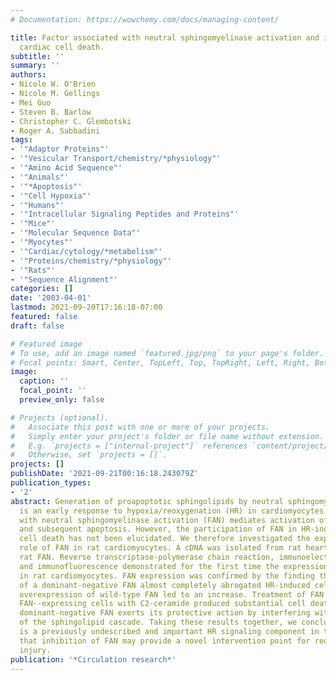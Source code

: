 ```yaml
---
# Documentation: https://wowchemy.com/docs/managing-content/

title: Factor associated with neutral sphingomyelinase activation and its role in
  cardiac cell death.
subtitle: ''
summary: ''
authors:
- Nicole W. O'Brien
- Nicole M. Gellings
- Mei Guo
- Steven B. Barlow
- Christopher C. Glembotski
- Roger A. Sabbadini
tags:
- '"Adaptor Proteins"'
- '"Vesicular Transport/chemistry/*physiology"'
- '"Amino Acid Sequence"'
- '"Animals"'
- '"*Apoptosis"'
- '"Cell Hypoxia"'
- '"Humans"'
- '"Intracellular Signaling Peptides and Proteins"'
- '"Mice"'
- '"Molecular Sequence Data"'
- '"Myocytes"'
- '"Cardiac/cytology/*metabolism"'
- '"Proteins/chemistry/*physiology"'
- '"Rats"'
- '"Sequence Alignment"'
categories: []
date: '2003-04-01'
lastmod: 2021-09-20T17:16:18-07:00
featured: false
draft: false

# Featured image
# To use, add an image named `featured.jpg/png` to your page's folder.
# Focal points: Smart, Center, TopLeft, Top, TopRight, Left, Right, BottomLeft, Bottom, BottomRight.
image:
  caption: ''
  focal_point: ''
  preview_only: false

# Projects (optional).
#   Associate this post with one or more of your projects.
#   Simply enter your project's folder or file name without extension.
#   E.g. `projects = ["internal-project"]` references `content/project/deep-learning/index.md`.
#   Otherwise, set `projects = []`.
projects: []
publishDate: '2021-09-21T00:16:18.243079Z'
publication_types:
- '2'
abstract: Generation of proapoptotic sphingolipids by neutral sphingomyelinase activation
  is an early response to hypoxia/reoxygenation (HR) in cardiomyocytes. Factor associated
  with neutral sphingomyelinase activation (FAN) mediates activation of sphingomyelinase
  and subsequent apoptosis. However, the participation of FAN in HR-induced cardiomyocyte
  cell death has not been elucidated. We therefore investigated the expression and
  role of FAN in rat cardiomyocytes. A cDNA was isolated from rat heart encoding putative
  rat FAN. Reverse transcriptase-polymerase chain reaction, immunoelectron microscopy,
  and immunofluorescence demonstrated for the first time the expression of FAN specifically
  in rat cardiomyocytes. FAN expression was confirmed by the finding that expression
  of a dominant-negative FAN almost completely abrogated HR-induced cell death, whereas
  overexpression of wild-type FAN led to an increase. Treatment of FAN and dominant-negative
  FAN--expressing cells with C2-ceramide produced substantial cell death, indicating
  dominant-negative FAN exerts its protective action by interfering with the activation
  of the sphingolipid cascade. Taking these results together, we conclude that FAN
  is a previously undescribed and important HR signaling component in the heart and
  that inhibition of FAN may provide a novel intervention point for reducing ischemia/reperfusion
  injury.
publication: '*Circulation research*'
---
```

